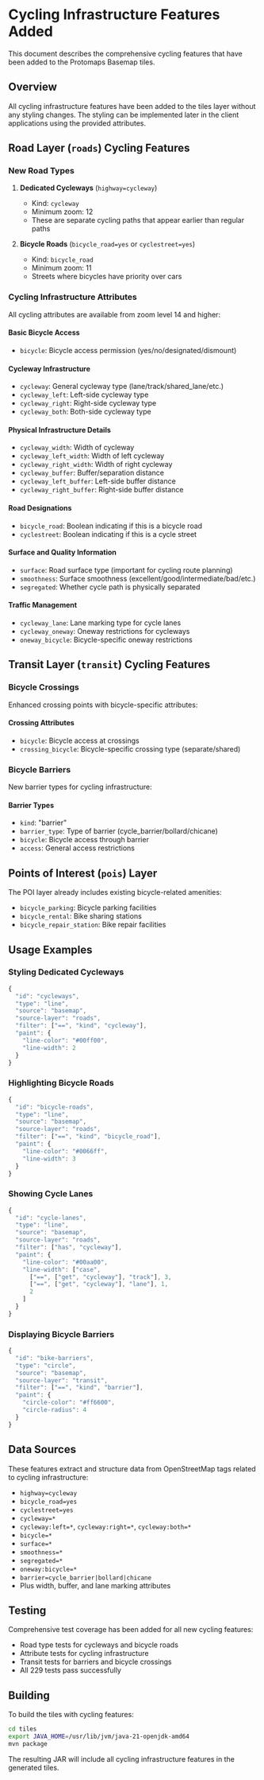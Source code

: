 # Cycling Infrastructure Features Added

This document describes the comprehensive cycling features that have been added to the Protomaps Basemap tiles.

## Overview

All cycling infrastructure features have been added to the tiles layer without any styling changes. The styling can be implemented later in the client applications using the provided attributes.

## Road Layer (`roads`) Cycling Features

### New Road Types

1. **Dedicated Cycleways** (`highway=cycleway`)
   - Kind: `cycleway`
   - Minimum zoom: 12
   - These are separate cycling paths that appear earlier than regular paths

2. **Bicycle Roads** (`bicycle_road=yes` or `cyclestreet=yes`)
   - Kind: `bicycle_road`
   - Minimum zoom: 11
   - Streets where bicycles have priority over cars

### Cycling Infrastructure Attributes

All cycling attributes are available from zoom level 14 and higher:

#### Basic Bicycle Access
- `bicycle`: Bicycle access permission (yes/no/designated/dismount)

#### Cycleway Infrastructure
- `cycleway`: General cycleway type (lane/track/shared_lane/etc.)
- `cycleway_left`: Left-side cycleway type
- `cycleway_right`: Right-side cycleway type  
- `cycleway_both`: Both-side cycleway type

#### Physical Infrastructure Details
- `cycleway_width`: Width of cycleway
- `cycleway_left_width`: Width of left cycleway
- `cycleway_right_width`: Width of right cycleway
- `cycleway_buffer`: Buffer/separation distance
- `cycleway_left_buffer`: Left-side buffer distance
- `cycleway_right_buffer`: Right-side buffer distance

#### Road Designations
- `bicycle_road`: Boolean indicating if this is a bicycle road
- `cyclestreet`: Boolean indicating if this is a cycle street

#### Surface and Quality Information
- `surface`: Road surface type (important for cycling route planning)
- `smoothness`: Surface smoothness (excellent/good/intermediate/bad/etc.)
- `segregated`: Whether cycle path is physically separated

#### Traffic Management
- `cycleway_lane`: Lane marking type for cycle lanes
- `cycleway_oneway`: Oneway restrictions for cycleways
- `oneway_bicycle`: Bicycle-specific oneway restrictions

## Transit Layer (`transit`) Cycling Features

### Bicycle Crossings
Enhanced crossing points with bicycle-specific attributes:

#### Crossing Attributes
- `bicycle`: Bicycle access at crossings
- `crossing_bicycle`: Bicycle-specific crossing type (separate/shared)

### Bicycle Barriers
New barrier types for cycling infrastructure:

#### Barrier Types
- `kind`: "barrier"
- `barrier_type`: Type of barrier (cycle_barrier/bollard/chicane)
- `bicycle`: Bicycle access through barrier
- `access`: General access restrictions

## Points of Interest (`pois`) Layer

The POI layer already includes existing bicycle-related amenities:
- `bicycle_parking`: Bicycle parking facilities
- `bicycle_rental`: Bike sharing stations
- `bicycle_repair_station`: Bike repair facilities

## Usage Examples

### Styling Dedicated Cycleways
```javascript
{
  "id": "cycleways",
  "type": "line",
  "source": "basemap",
  "source-layer": "roads",
  "filter": ["==", "kind", "cycleway"],
  "paint": {
    "line-color": "#00ff00",
    "line-width": 2
  }
}
```

### Highlighting Bicycle Roads
```javascript
{
  "id": "bicycle-roads", 
  "type": "line",
  "source": "basemap",
  "source-layer": "roads",
  "filter": ["==", "kind", "bicycle_road"],
  "paint": {
    "line-color": "#0066ff",
    "line-width": 3
  }
}
```

### Showing Cycle Lanes
```javascript
{
  "id": "cycle-lanes",
  "type": "line", 
  "source": "basemap",
  "source-layer": "roads",
  "filter": ["has", "cycleway"],
  "paint": {
    "line-color": "#00aa00",
    "line-width": ["case", 
      ["==", ["get", "cycleway"], "track"], 3,
      ["==", ["get", "cycleway"], "lane"], 1,
      2
    ]
  }
}
```

### Displaying Bicycle Barriers
```javascript
{
  "id": "bike-barriers",
  "type": "circle",
  "source": "basemap", 
  "source-layer": "transit",
  "filter": ["==", "kind", "barrier"],
  "paint": {
    "circle-color": "#ff6600",
    "circle-radius": 4
  }
}
```

## Data Sources

These features extract and structure data from OpenStreetMap tags related to cycling infrastructure:

- `highway=cycleway`
- `bicycle_road=yes`
- `cyclestreet=yes`
- `cycleway=*`
- `cycleway:left=*`, `cycleway:right=*`, `cycleway:both=*`
- `bicycle=*`
- `surface=*`
- `smoothness=*` 
- `segregated=*`
- `oneway:bicycle=*`
- `barrier=cycle_barrier|bollard|chicane`
- Plus width, buffer, and lane marking attributes

## Testing

Comprehensive test coverage has been added for all new cycling features:
- Road type tests for cycleways and bicycle roads
- Attribute tests for cycling infrastructure
- Transit tests for barriers and bicycle crossings
- All 229 tests pass successfully

## Building

To build the tiles with cycling features:

```bash
cd tiles
export JAVA_HOME=/usr/lib/jvm/java-21-openjdk-amd64
mvn package
```

The resulting JAR will include all cycling infrastructure features in the generated tiles.
